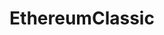 ---
title: EthereumClassic
crosslinks:
- ethereum
- ethtrader
- Buttcoin
- ethereumfraud
- ethdev
- EtherMining
- TheCosmos
- jaxx
- Bitcoin
- EthereumClassicx2
- rootstock
- Lisk
- ethereo
- Ethereum
- TheDao
- Etcmining
- coinsortium
---